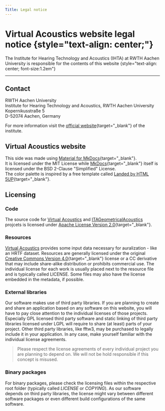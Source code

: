 ```yaml
---
Title: Legal notice
---
```


# Virtual Acoustics website legal notice {style="text-align: center;"}

The Institute for Hearing Technology and Acoustics (IHTA) at RWTH Aachen University is responsible for the contents of this website
{style="text-align: center; font-size:1.2em"}
<hr class="accent-hr">

## Contact
RWTH Aachen University<br>
Institute for Hearing Technology and Acoustics, RWTH Aachen University<br>
Kopernikusstraße 5<br>
D-52074 Aachen, Germany

For more information visit the [official website](https://www.akustik.rwth-aachen.de/){target="_blank"} of the institute.

## Virtual Acoustics website

This side was made using [Material for MkDocs](https://squidfunk.github.io/mkdocs-material/){target="_blank"}.<br>
It is licensed under the MIT License while [MkDocs](https://www.mkdocs.org/){target="_blank"} itself is licensed under the BSD 2-Clause "Simplified" License.<br>
The color palette is inspired by a free template called [Landed by HTML 5UP](https://html5up.net/landed){target="_blank"}.

## Licensing

### Code
The source code for [Virtual Acoustics](VA/index.md) and [ITAGeometricalAcoustics](GA/index.md) projcets is licensed under [Apache License Version 2.0](https://www.apache.org/licenses/LICENSE-2.0){target="_blank"}.

### Resources
[Virtual Acoustics](VA/index.md) provides some input data necessary for auralization - like an HRTF dataset. Resources are generally licensed under the original [Creative Commons Version 4.0](https://creativecommons.org/){target="_blank"} license or a CC derivative that may include share-alike distribution or prohibits commercial use. The individual license for each work is usually placed next to the resource file and is typically called LICENSE. Some files may also have the license embedded in the metadata, if possible.

### External libraries
Our software makes use of third party libraries. If you are planning to create and share an application based on any software on this website, you will have to pay close attention to the individual licenses of those projects. Especially GPL licensed third party software and static linking of third party libraries licensed under LGPL will require to share (at least) parts of your project. Other third party libraries, like fftw3, may be purchased to legally include it in your application. In any case, make yourself familiar with the individual license agreements.
> Please respect the license agreements of every individual project you are planning to depend on. We will not be hold responsible if this concept is misused.

### Binary packages
For binary packages, please check the licensing files within the respective root folder (typically called *LICENSE* or *COPYING*). As our software depends on third party libraries, the license might vary between different software packages or even different build configurations of the same software.
